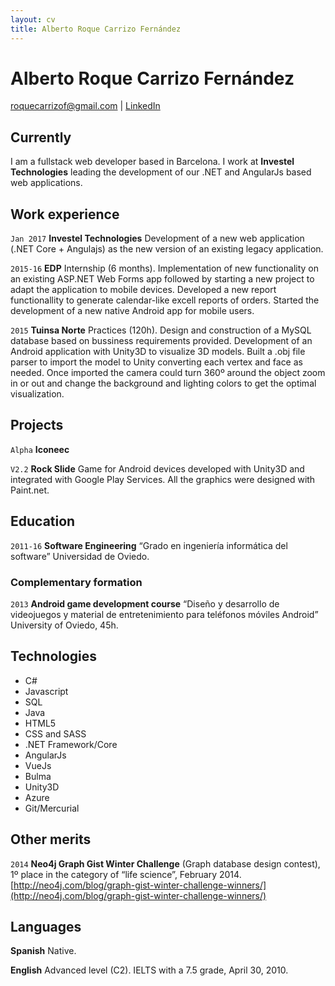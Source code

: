 ```yaml
---
layout: cv
title: Alberto Roque Carrizo Fernández
---
```

# Alberto Roque Carrizo Fernández

<div id="webaddress">
  <a href="mailto:roquecarrizof@gmail.com" target="_top">roquecarrizof@gmail.com</a> 
| <a href="https://www.linkedin.com/in/roque-carrizo-fernandez/">LinkedIn</a>
</div>

## Currently

I am a fullstack web developer based in Barcelona. I work at __Investel Technologies__ leading the development of our .NET and AngularJs based web applications.

## Work experience

`Jan 2017`
__Investel Technologies__ Development of a new web application (.NET Core + Angulajs) as the new version of an existing legacy application. 

`2015-16`
__EDP__ Internship (6 months). Implementation of new functionality on an existing ASP.NET Web Forms app followed by starting a new project to adapt the application to mobile devices. Developed a new report functionallity to generate calendar-like excell reports of orders. Started the development of a new native Android app for mobile users.

`2015`
__Tuinsa Norte__ Practices (120h). Design and construction of a MySQL database based on bussiness requirements provided. Development of an Android application with Unity3D to visualize 3D models. Built a .obj file parser to import the model to Unity converting each vertex and face as needed. Once imported the camera could turn 360º around the object zoom in or out and change the background and lighting colors to get the optimal visualization.


## Projects

`Alpha`
__Iconeec__ 

`V2.2`
__Rock Slide__ Game for Android devices developed with Unity3D and integrated with Google Play Services. All the graphics were designed with Paint.net.

## Education

`2011-16`
__Software Engineering__ “Grado en ingeniería informática del software” Universidad de Oviedo.

### Complementary formation

`2013`
__Android game development course__ “Diseño y desarrollo de videojuegos y material de
entretenimiento para teléfonos móviles Android” University of Oviedo, 45h.

## Technologies
* C#
* Javascript
* SQL
* Java
* HTML5
* CSS and SASS
* .NET Framework/Core
* AngularJs
* VueJs
* Bulma
* Unity3D
* Azure
* Git/Mercurial

## Other merits

`2014`
__Neo4j Graph Gist Winter Challenge__ (Graph database design contest), 1º place in the
category of “life science”, February 2014. [http://neo4j.com/blog/graph-gist-winter-challenge-winners/](http://neo4j.com/blog/graph-gist-winter-challenge-winners/)

## Languages

__Spanish__ Native.

__English__ Advanced level (C2). IELTS with a 7.5 grade, April 30, 2010.


<!-- ### Footer Last updated: Jul 2018 -->
